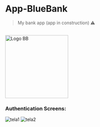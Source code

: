 # App-BlueBank

> My bank app (app in construction) ⚠

<br/>

<img src="https://user-images.githubusercontent.com/99768939/267114438-6db4a034-5062-4ccf-b67a-58d093fde9c1.png" alt="Logo BB" width="200" height="200">

<br/>

### Authentication Screens:

![tela1](https://github.com/felipesllopes/App-BlueBank/assets/99768939/3628155c-2ccc-4b8b-898e-493aaf7f00a9)
![tela2](https://github.com/felipesllopes/App-BlueBank/assets/99768939/1bcf2b19-2844-477e-9053-f50ca2a38bc6)
